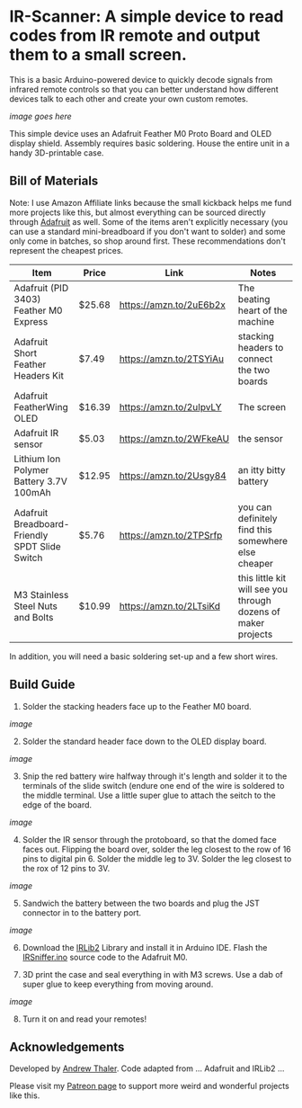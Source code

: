 # IR-Scanner: A simple device to read codes from IR remote and output them to a small screen. 

This is a basic Arduino-powered device to quickly decode signals from infrared remote controls so that you can better understand how different devices talk to each other and create your own custom remotes. 

![]()*image goes here*

This simple device uses an Adafruit Feather M0 Proto Board and OLED display shield. Assembly requires basic soldering. House the entire unit in a handy 3D-printable case. 

## Bill of Materials

Note: I use Amazon Affiliate links because the small kickback helps me fund more projects like this, but almost everything can be sourced directly through [Adafruit](https://www.adafruit.com/) as well. Some of the items aren't explicitly necessary (you can use a standard mini-breadboard if you don't want to solder) and some only come in batches, so shop around first. These recommendations don't represent the cheapest prices.

|Item|Price|Link|Notes|
|---|---|---|---|
| Adafruit (PID 3403) Feather M0 Express | $25.68 | https://amzn.to/2uE6b2x | The beating heart of the machine |
| Adafruit Short Feather Headers Kit | $7.49 | https://amzn.to/2TSYiAu | stacking headers to connect the two boards |
| Adafruit FeatherWing OLED | $16.39 | https://amzn.to/2uIpvLY | The screen |
| Adafruit IR sensor | $5.03 | https://amzn.to/2WFkeAU | the sensor |
| Lithium Ion Polymer Battery 3.7V 100mAh | $12.95 | https://amzn.to/2Usgy84 | an itty bitty battery |
| Adafruit Breadboard-Friendly SPDT Slide Switch | $5.76 | https://amzn.to/2TPSrfp | you can definitely find this somewhere else cheaper |
| M3 Stainless Steel Nuts and Bolts | $10.99 | https://amzn.to/2LTsiKd | this little kit will see you through dozens of maker projects |

In addition, you will need a basic soldering set-up and a few short wires. 

## Build Guide

1. Solder the stacking headers face up to the Feather M0 board. 

![]()*image*

2. Solder the standard header face down to the OLED display board. 

![]()*image*

3. Snip the red battery wire halfway through it's length and solder it to the terminals of the slide switch (endure one end of the wire is soldered to the middle terminal. Use a little super glue to attach the seitch to the edge of the board. 

![]()*image*

4. Solder the IR sensor through the protoboard, so that the domed face faces out. Flipping the board over, solder the leg closest to the row of 16 pins to digital pin 6. Solder the middle leg to 3V. Solder the leg closest to the rox of 12 pins to 3V. 

![]()*image*

5. Sandwich the battery between the two boards and plug the JST connector in to the battery port. 

![]()*image*

6. Download the [IRLib2]() Library and install it in Arduino IDE. Flash the [IRSniffer.ino]() source code to the Adafruit M0. 

7. 3D print the case and seal everything in with M3 screws. Use a dab of super glue to keep everything from moving around. 

![]()*image*

8. Turn it on and read your remotes!

## Acknowledgements

Developed by [Andrew Thaler](https://twitter.com/DrAndrewThaler). Code adapted from ... Adafruit and IRLib2 ...

Please visit my [Patreon page](https://www.patreon.com/Andrew_Thaler) to support more weird and wonderful projects like this. 
